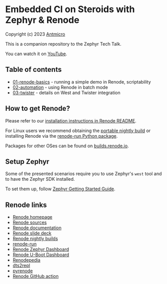 # Embedded CI on Steroids with Zephyr & Renode

Copyright (c) 2023 [Antmicro](https://www.antmicro.com)

This is a companion repository to the Zephyr Tech Talk.

You can watch it on [YouTube](https://www.youtube.com/watch?v=hBODmrYUzV0).
## Table of contents

* [01-renode-basics](01-renode-basics) - running a simple demo in Renode, scriptability
* [02-automation](02-automation) - using Renode in batch mode
* [03-twister](03-twister) - details on West and Twister integration


## How to get Renode?

Please refer to our [installation instructions in Renode README](https://github.com/renode/renode/#installation).

For Linux users we recommend obtaining the [portable nightly build](https://builds.renode.io/renode-latest.linux-portable.tar.gz) or installing Renode via the [renode-run Python package](https://github.com/antmicro/renode-run).

Packages for other OSes can be found on [builds.renode.io](https://builds.renode.io/).

## Setup Zephyr

Some of the presented scenarios require you to use Zephyr's ``west`` tool and to have the Zephyr SDK installed.

To set them up, follow [Zephyr Getting Started Guide](https://docs.zephyrproject.org/latest/develop/getting_started/index.html).

## Renode links

* [Renode homepage](https://renode.io)
* [Renode sources](https://github.com/renode/renode)
* [Renode documentation](https://docs.renode.io)
* [Renode slide deck](https://about.renode.io)
* [Renode nightly builds](https://builds.renode.io)
* [renode-run](https://github.com/antmicro/renode-run)
* [Renode Zephyr Dashboard](https://zephyr-dashboard.renode.io/)
* [Renode U-Boot Dashboard](https://u-boot-dashboard.renode.io/)
* [Renodepedia](https://renodepedia.renode.io/)
* [dts2repl](https://github.com/antmicro/dts2repl)
* [pyrenode](https://github.com/antmicro/pyrenode)
* [Renode GitHub action](https://github.com/antmicro/renode-test-action)
